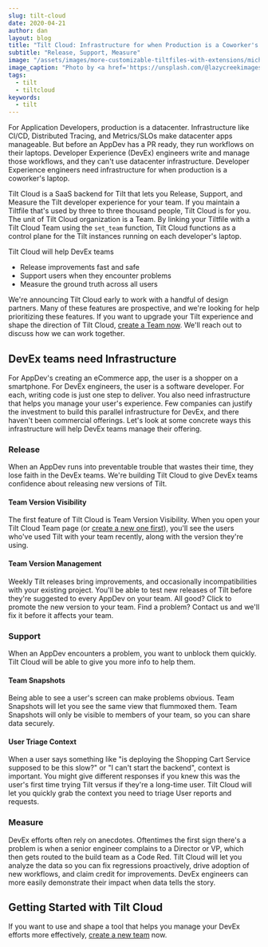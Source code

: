```yaml
---
slug: tilt-cloud
date: 2020-04-21
author: dan
layout: blog
title: "Tilt Cloud: Infrastructure for when Production is a Coworker's Laptop"
subtitle: "Release, Support, Measure"
image: "/assets/images/more-customizable-tiltfiles-with-extensions/michael-dziedzic-XTblNijO9IE-unsplash.jpg"
image_caption: "Photo by <a href='https://unsplash.com/@lazycreekimages?utm_source=unsplash&utm_medium=referral&utm_content=creditCopyText'>Michael Dziedzic</a> on <a href='https://unsplash.com/?utm_source=unsplash&utm_medium=referral&utm_content=creditCopyText'>Unsplash</a>"
tags:
  - tilt
  - tiltcloud
keywords:
  - tilt
---
```


For Application Developers, production is a datacenter. Infrastructure like CI/CD, Distributed Tracing, and Metrics/SLOs make datacenter apps manageable. But before an AppDev has a PR ready, they run workflows on their laptops. Developer Experience (DevEx) engineers write and manage those workflows, and they can't use datacenter infrastructure. Developer Experience engineers need infrastructure for when production is a coworker's laptop.

Tilt Cloud is a SaaS backend for Tilt that lets you Release, Support, and Measure the Tilt developer experience for your team. If you maintain a Tiltfile that's used by three to three thousand people, Tilt Cloud is for you. The unit of Tilt Cloud organization is a Team. By linking your Tiltfile with a Tilt Cloud Team using the `set_team` function, Tilt Cloud functions as a control plane for the Tilt instances running on each developer's laptop.

Tilt Cloud will help DevEx teams
* Release improvements fast and safe
* Support users when they encounter problems
* Measure the ground truth across all users

We're announcing Tilt Cloud early to work with a handful of design partners. Many of these features are prospective, and we're looking for help prioritizing these features. If you want to upgrade your Tilt experience and shape the direction of Tilt Cloud, [create a Team now](https://cloud.tilt.dev/team/new). We'll reach out to discuss how we can work together.

## DevEx teams need Infrastructure
For AppDev's creating an eCommerce app, the user is a shopper on a smartphone. For DevEx engineers, the user is a software developer. For each, writing code is just one step to deliver. You also need infrastructure that helps you manage your user's experience. Few companies can justify the investment to build this parallel infrastructure for DevEx, and there haven't been commercial offerings. Let's look at some concrete ways this infrastructure will help DevEx teams manage their offering.

### Release
When an AppDev runs into preventable trouble that wastes their time, they lose faith in the DevEx teams. We're building Tilt Cloud to give DevEx teams confidence about releasing new versions of Tilt.

#### Team Version Visibility
The first feature of Tilt Cloud is Team Version Visibility. When you open your Tilt Cloud Team page (or [create a new one first](https://cloud.tilt.dev/team/new)), you'll see the users who've used Tilt with your team recently, along with the version they're using.

#### Team Version Management
Weekly Tilt releases bring improvements, and occasionally incompatibilities with your existing project. You'll be able to test new releases of Tilt before they're suggested to every AppDev on your team. All good? Click to promote the new version to your team. Find a problem? Contact us and we'll fix it before it affects your team.

### Support
When an AppDev encounters a problem, you want to unblock them quickly. Tilt Cloud will be able to give you more info to help them.

#### Team Snapshots
Being able to see a user's screen can make problems obvious. Team Snapshots will let you see the same view that flummoxed them. Team Snapshots will only be visible to members of your team, so you can share data securely.

#### User Triage Context
When a user says something like  "is deploying the Shopping Cart Service supposed to be this slow?" or "I can't start the backend", context is important. You might give different responses if you knew this was the user's first time trying Tilt versus if they're a long-time user. Tilt Cloud will let you quickly grab the context you need to triage User reports and requests.

### Measure
DevEx efforts often rely on anecdotes. Oftentimes the first sign there's a problem is when a senior engineer complains to a Director or VP, which then gets routed to the build team as a Code Red. Tilt Cloud will let you analyze the data so you can fix regressions proactively, drive adoption of new workflows, and claim credit for improvements. DevEx engineers can more easily demonstrate their impact when data tells the story.

## Getting Started with Tilt Cloud
If you want to use and shape a tool that helps you manage your DevEx efforts more effectively, [create a new team](https://cloud.tilt.dev/team/new) now.
